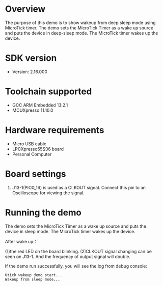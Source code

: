 Overview
========
The purpose of this demo is to show wakeup from deep sleep mode using MicroTick timer.
The demo sets the MicroTick Timer as a wake up source and puts the device in deep-sleep mode. 
The MicroTick timer wakes up the device. 

SDK version
===========
- Version: 2.16.000

Toolchain supported
===================
- GCC ARM Embedded  13.2.1
- MCUXpresso  11.10.0

Hardware requirements
=====================
- Micro USB cable
- LPCXpresso55S06 board
- Personal Computer

Board settings
==============
1. J13-1(PIO0_16) is used as a CLKOUT signal. Connect this pin to an Oscilloscope for viewing the signal. 

Running the demo
================
The demo sets the MicroTick Timer as a wake up source and puts the device in sleep mode. 
The MicroTick timer wakes up the device.

 After wake up：

(1)the red LED on the board blinking. 
(2)CLKOUT signal changing can be seen on J13-1. And the frequency of output signal will double.

If the demo run successfully, you will see the log from debug console:
~~~~~~~~~~~~~~~~~~~~~~~~~~~~~~~~~~~~~~~~~~~~~~~~~~~~~~~~~~~~~~~~~~~~~~~
Utick wakeup demo start...
Wakeup from sleep mode...

~~~~~~~~~~~~~~~~~~~~~~~~~~~~~~~~~~~~~~~~~~~~~~~~~~~~~~~~~~~~~~~~~~~~~~~
